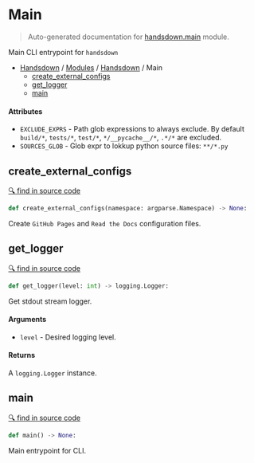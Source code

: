 # Main

> Auto-generated documentation for [handsdown.main](https://github.com/vemel/handsdown/blob/master/handsdown/main.py) module.

Main CLI entrypoint for `handsdown`

- [Handsdown](../README.md#-handsdown---python-documentation-generator) / [Modules](../MODULES.md#modules) / [Handsdown](index.md#handsdown) / Main
  - [create_external_configs](#create_external_configs)
  - [get_logger](#get_logger)
  - [main](#main)

#### Attributes

- `EXCLUDE_EXPRS` - Path glob expressions to always exclude.
    By default `build/*`, `tests/*`, `test/*`, `*/__pycache__/*`, `.*/*` are excluded.
- `SOURCES_GLOB` - Glob expr to lokkup python source files: `**/*.py`

## create_external_configs

[🔍 find in source code](https://github.com/vemel/handsdown/blob/master/handsdown/main.py#L52)

```python
def create_external_configs(namespace: argparse.Namespace) -> None:
```

Create `GitHub Pages` and `Read the Docs` configuration files.

## get_logger

[🔍 find in source code](https://github.com/vemel/handsdown/blob/master/handsdown/main.py#L27)

```python
def get_logger(level: int) -> logging.Logger:
```

Get stdout stream logger.

#### Arguments

- `level` - Desired logging level.

#### Returns

A `logging.Logger` instance.

## main

[🔍 find in source code](https://github.com/vemel/handsdown/blob/master/handsdown/main.py#L80)

```python
def main() -> None:
```

Main entrypoint for CLI.
